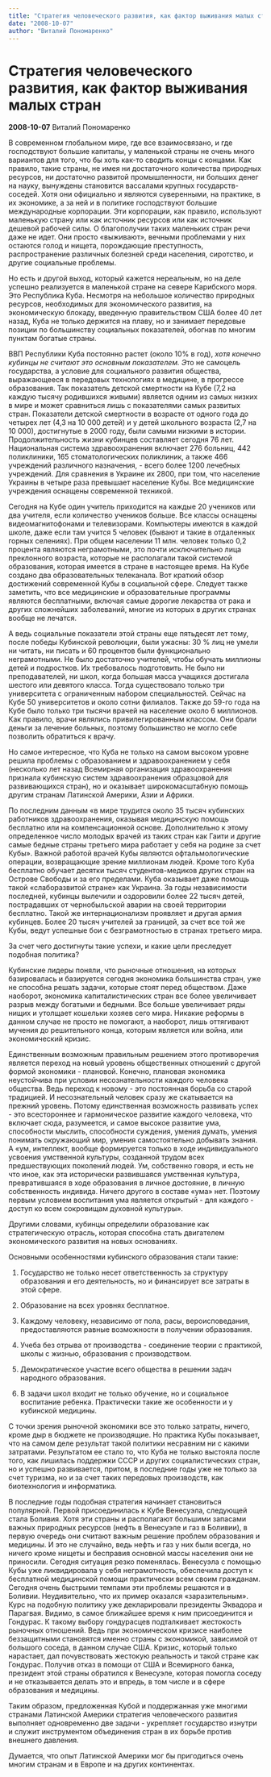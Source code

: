 ```yaml
---
title: "Стратегия человеческого развития, как фактор выживания малых стран"
date: "2008-10-07"
author: "Виталий Пономаренко"
---
```


# Стратегия человеческого развития, как фактор выживания малых стран

**2008-10-07** Виталий Пономаренко

В современном глобальном мире, где все взаимосвязано, и где господствуют большие капиталы, у маленькой страны не очень много вариантов для того, что бы хоть как-то сводить концы с концами. Как правило, такие страны, не имея ни достаточного количества природных ресурсов, ни достаточно развитой промышленности, ни больших денег на науку, вынуждены становится вассалами крупных государств-соседей. Хотя они официально и являются суверенными, на практике, в их экономике, а за ней и в политике господствуют большие международные корпорации. Эти корпорации, как правило, используют маленькую страну или как источник ресурсов или как источник дешевой рабочей силы. О благополучии таких маленьких стран речи даже не идет. Они просто «выживают», вечными проблемами у них остаются голод и нищета, порождающие преступность, распространение различных болезней среди населения, сиротство, и другие социальные проблемы.

Но есть и другой выход, который кажется нереальным, но на деле успешно реализуется в маленькой стране на севере Карибского моря. Это Республика Куба. Несмотря на небольшое количество природных ресурсов, необходимых для экономического развития, на экономическую блокаду, введенную правительством США более 40 лет назад, Куба не только держится на плаву, но и занимает передовые позиции по большинству социальных показателей, обогнав по многим пунктам богатые страны.

ВВП Республики Куба постоянно растет (около 10% в год), *хотя конечно кубинцы не считают это основным показателем. Э*то не самоцель государства, а условие для социального развития общества, выражающееся в передовых технологиях в медицине, в прогрессе образования. Так показатель детской смертности на Кубе (7,2 на каждую тысячу родившихся живыми) является одним из самых низких в мире и может сравниться лишь с показателями самых развитых стран. Показатели детской смертности в возрасте от одного года до четырех лет (4,3 на 10 000 детей) и у детей школьного возраста (2,7 на 10 000), достигнутые в 2000 году, были самыми низкими в истории. Продолжительность жизни кубинцев составляет сегодня 76 лет. Национальная система здравоохранения включает 276 больниц, 442 поликлиники, 165 стоматологических поликлиник, а также 466 учреждений различного назначения, - всего более 1200 лечебных учреждений. Для сравнения в Украине их 2800, при том, что население Украины в четыре раза превышает население Кубы. Все медицинские учреждения оснащены современной техникой.

Сегодня на Кубе один учитель приходится на каждые 20 учеников или два учителя, если количество учеников больше. Все классы оснащены видеомагнитофонами и телевизорами. Компьютеры имеются в каждой школе, даже если там учится 5 человек (бывают и такие в отдаленных горных селениях). При общем населении 11 млн. человек только 0,2 процента являются неграмотными, это почти исключительно лица преклонного возраста, которые не располагали такой системой образования, которая имеется в стране в настоящее время. На Кубе создано два образовательных телеканала. Вот краткий обзор достижений современной Кубы в социальной сфере. Следует также заметить, что все медицинские и образовательные программы являются бесплатными, включая самые дорогие лекарства от рака и других сложнейших заболеваний, многие из которых в других странах вообще не лечатся.

А ведь социальные показатели этой страны еще пятьдесят лет тому, после победы Кубинской революции, были ужасны: 30 % лиц не умели ни читать, ни писать и 60 процентов были функционально неграмотными. Не было достаточно учителей, чтобы обучать миллионы детей и подростков. Их требовалось подготовить. Не было ни преподавателей, ни школ, когда большая масса учащихся достигала шестого или девятого класса. Тогда существовало только три университета с ограниченным набором специальностей. Сейчас на Кубе 50 университетов и около сотни филиалов. Также до 59-го года на Кубе было только три тысячи врачей на население около 6 миллионов. Как правило, врачи являлись привилегированным классом. Они брали деньги за лечение больных, поэтому большинство не могло себе позволить обратиться к врачу.

Но самое интересное, что Куба не только на самом высоком уровне решила проблемы с образованием и здравоохранением у себя (несколько лет назад Всемирная организация здравоохранения признала кубинскую систем здравоохранения образцовой для развивающихся стран), но и оказывает широкомасштабную помощь другим странам Латинской Америки, Азии и Африки.

По последним данным «в мире трудится около 35 тысяч кубинских работников здравоохранения, оказывая медицинскую помощь бесплатно или на компенсационной основе. Дополнительно к этому определенное число молодых врачей из таких стран как Гаити и другие самые бедные страны третьего мира работает у себя на родине за счет Кубы». Важной работой врачей Кубы являются офтальмологические операции, возвращающие зрение миллионам людей. Кроме того Куба бесплатно обучает десятки тысяч студентов-медиков других стран на Острове Свободы и за его пределами. Куба оказывает даже помощь такой «слаборазвитой стране» как Украина. За годы независимости последней, кубинцы вылечили и оздоровили более 22 тысяч детей, пострадавших от чернобыльской аварии на своей территории бесплатно. Такой же интернационализм проявляет и другая армия кубинцев. Более 20 тысяч учителей за границей, за счет все той же Кубы, ведут успешные бои с безграмотностью в странах третьего мира.

За счет чего достигнуты такие успехи, и какие цели преследует подобная политика?

Кубинские лидеры поняли, что рыночные отношения, на которых базировалась и базируется сегодня экономика большинства стран, уже не способна решать задачи, которые стоят перед обществом. Даже наоборот, экономика капиталистических стран все более увеличивает разрыв между богатыми и бедными. Все больше увеличивает ряды нищих и утолщает кошельки хозяев сего мира. Никакие реформы в данном случае не просто не помогают, а наоборот, лишь оттягивают мучения до решительного конца, которым является или война, или экономический кризис.

Единственным возможным правильным решением этого противоречия является переход на новый уровень общественных отношений с другой формой экономики - плановой. Конечно, плановая экономика неустойчива при условии несознательности каждого человека общества. Ведь переход к новому - это постоянная борьба со старой традицией. И несознательный человек сразу же скатывается на прежний уровень. Потому единственная возможность развивать успех - это всестороннее и гармоническое развитие каждого человека, что включает сюда, разумеется, и самое высокое развитие ума, способности мыслить, способности суждения, умения думать, умения понимать окружающий мир, умения самостоятельно добывать знания. А «ум, интеллект, вообще формируется только в ходе индивидуального усвоения умственной культуры, созданной трудом всех предшествующих поколений людей. Ум, собственно говоря, и есть не что иное, как эта исторически развившаяся умственная культура, превратившаяся в ходе образования в личное достояние, в личную собственность индивида. Ничего другого в составе «ума» нет. Поэтому первым условием воспитания ума является открытый - для каждого - доступ ко всем сокровищам духовной культуры».

Другими словами, кубинцы определили образование как стратегическую отрасль, которая способна стать двигателем экономического развития на новых основаниях.

Основными особенностями кубинского образования стали такие:

1. Государство не только несет ответственность за структуру образования и его деятельность, но и финансирует все затраты в этой сфере.

2. Образование на всех уровнях бесплатное.

3. Каждому человеку, независимо от пола, расы, вероисповедания, предоставляются равные возможности в получении образования.

4. Учеба без отрыва от производства - соединение теории с практикой, школы с жизнью, образования с производством.

5. Демократическое участие всего общества в решении задач народного образования.

6. В задачи школ входит не только обучение, но и социальное воспитание ребенка. Практически такие же особенности и у кубинской медицины.

С точки зрения рыночной экономики все это только затраты, ничего, кроме дыр в бюджете не производящие. Но практика Кубы показывает, что на самом деле результат такой политики несравним ни с какими затратами. Результатом ее стало то, что Куба не только выстояла после того, как лишилась поддержки СССР и других социалистических стран, но и успешно развивается, притом, в последние годы уже не только за счет туризма, но и за счет таких передовых производств, как биотехнология и информатика.

В последние годы подобная стратегия начинает становиться популярной. Первой присоединилась к Кубе Венесуэла, следующей стала Боливия. Хотя эти страны и располагают большими запасами важных природных ресурсов (нефть в Венесуэле и газ в Боливии), в первую очередь они считают важным решение проблем образования и медицины. И это не случайно, ведь нефть и газ у них были всегда, но ничего кроме нищеты и бесправия основной массы населения они не приносили. Сегодня ситуация резко поменялась. Венесуэла с помощью Кубы уже ликвидировала у себя неграмотность, обеспечила доступ к бесплатной медицинской помощи практически всем своим гражданам. Сегодня очень быстрыми темпами эти проблемы решаются и в Боливии. Неудивительно, что их пример оказался «заразительным». Курс на подобную политику уже декларировали президенты Эквадора и Парагвая. Видимо, в самое ближайшее время к ним присоединится и Гондурас. К такому выбору гондурасцев подталкивает жестокость рыночных отношений. Ведь при экономическом кризисе наиболее беззащитными становятся именно страны с экономикой, зависимой от большого соседа, в данном случае США. Кризис, который только нарастает, дал почувствовать жестокую реальность и такой стране как Гондурас. Получив отказ в помощи от США и Всемирного банка, президент этой страны обратился к Венесуэле, которая помогла соседу и не отказывается делать это и впредь, в том числе и в сфере образования и медицины.

Таким образом, предложенная Кубой и поддержанная уже многими странами Латинской Америки стратегия человеческого развития выполняет одновременно две задачи - укрепляет государство изнутри и служит инструментом объединения стран в их борьбе против внешнего давления.

Думается, что опыт Латинской Америки мог бы пригодиться очень многим странам и в Европе и на других континентах.